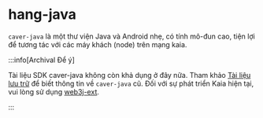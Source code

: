 # hang-java

`caver-java` là một thư viện Java và Android nhẹ, có tính mô-đun cao, tiện lợi để tương tác với các máy khách \(node\) trên mạng kaia.

:::info[Archival Để ý]

Tài liệu SDK caver-java không còn khả dụng ở đây nữa. Tham khảo [Tài liệu lưu trữ](https://docs.klaytn.foundation/docs/references/sdk/caver-java/) để biết thông tin về `caver-java` cũ. Đối với sự phát triển Kaia hiện tại, vui lòng sử dụng [web3j-ext](../web3j-ext/getting-started.md).

:::